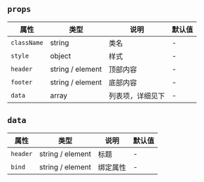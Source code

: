 ## `props`
属性|类型|说明|默认值
---|---|---|---
`className` | string | 类名 | -
`style` | object | 样式 | - 
`header` | string / element | 顶部内容 | - 
`footer` | string / element | 底部内容 | -
`data` | array | 列表项，详细见下 | -

## `data`
属性|类型|说明|默认值
---|---|---|---
`header` | string / element | 标题 | -
`bind` | string / element | 绑定属性 | -
 

